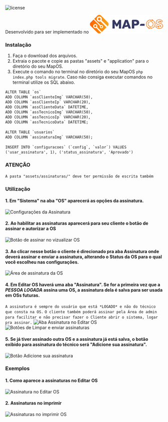 
![license](https://img.shields.io/badge/license-MIT-green.svg?longCache=true&style=flat-square)

Desenvolvido para ser implementado no [<img src="https://raw.githubusercontent.com/RamonSilva20/mapos/master/assets/img/logo.png" alt="MapOS">](https://github.com/RamonSilva20/mapos)

### Instalação

1. Faça o download dos arquivos.
2. Extraia o pacote e copie as pastas "assets" e "application" para o diretório do seu MapOS.
3. Execute o comando no terminal no diretório do seu MapOS `php index.php tools migrate`. Caso não consiga executar comandos no terminal utilize os SQL abaixo.
```
ALTER TABLE `os`
ADD COLUMN `assClienteImg` VARCHAR(50),
ADD COLUMN `assClienteIp` VARCHAR(20),
ADD COLUMN `assClienteData` DATETIME,
ADD COLUMN `assTecnicoImg` VARCHAR(50),
ADD COLUMN `assTecnicoIp` VARCHAR(20),
ADD COLUMN `assTecnicoData` DATETIME;

ALTER TABLE `usuarios`
ADD COLUMN `assinaturaImg` VARCHAR(50);

INSERT INTO `configuracoes` (`config`, `valor`) VALUES ('usar_assinatura', 1), ('status_assinatura', 'Aprovado')
```

### ATENÇÃO
`A pasta "assets/assinaturas/" deve ter permissão de escrita também`

### Utilização

#### 1. Em "Sistema" na aba "OS" aparecerá as opções da assinatura.
![Configurações da Assinatura](https://i.imgur.com/gnprb6l.png)

#### 2. Ao habilitar as assinaturas aparecerá para seu cliente o botão de assinar e autorizar a OS
![Botão de assinar no vizualizar OS](https://i.imgur.com/WOJ0tmA.png)

#### 3. Ao clicar nesse botão o cliente é direcionado pra aba Assinatura onde deverá assinar e enviar a assinatura, alterando o Status da OS para o qual você escolheu nas configurações.
![Área de assinatura da OS](https://i.imgur.com/EOXoQ2g.png)

#### 4. Em Editar OS haverá uma aba "Assinatura". Se for a primeira vez que a *PESSOA LOGADA* assina uma OS, a assinatura dela é salva para ser usada em OSs futuras.
`A assinatura é sempre do usuário que está *LOGADO* e não do técnico que consta na OS.`
`O cliente também poderá assinar pela Área de admin para facilitar e não precisar fazer o Cliente abrir o sistema, logar pra assinar.`
![Aba Assinatura no Editar OS](https://i.imgur.com/J6zjr9r.png)
![Botões de Limpar e enviar assinaturas](https://i.imgur.com/v2d40iR.png)

#### 5. Se já tiver assinado outra OS e a assinatura já está salva, o botão exibido para assinatura do técnico será "Adicione sua assinatura".
![Botão Adicione sua assinatura](https://i.imgur.com/cfp6pyg.png)

### Exemplos
#### 1. Como aparece a assinaturas no Editar OS
![Assinatura no Editar OS](https://i.imgur.com/v2d40iR.png)

#### 2. Assinaturas no imprimir
![Assinaturas no imprimir OS](https://i.imgur.com/v2d40iR.png)